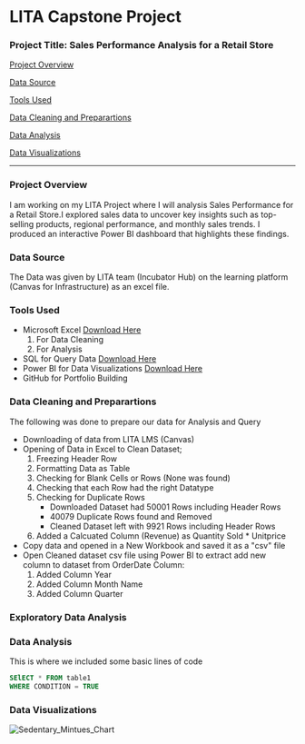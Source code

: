 # LITA Capstone Project

### Project Title: Sales Performance Analysis for a Retail Store
[Project Overview](#project-overview) 

[Data Source](#data-source) 

[Tools Used](#tools-used) 

[Data Cleaning and Preparartions](#Data-Cleaning-and-Preparartions)

[Data Analysis](#data-analysis) 

[Data Visualizations](#data-visualization) 

---
### Project Overview
I am working on my LITA Project where I will analysis Sales Performance  for a Retail Store.I explored sales data to uncover key insights such as top-selling products, regional performance, and monthly sales trends. I produced an interactive Power BI dashboard that highlights these findings.

### Data Source
The Data was given by LITA team (Incubator Hub) on the learning platform (Canvas for Infrastructure) as an excel file.

### Tools Used
- Microsoft Excel [Download Here](https://www.microsoft.com)
  1. For Data Cleaning
  2. For Analysis
- SQL for Query Data [Download Here](https://www.microsoft.com)
- Power BI for Data Visualizations [Download Here](https://www.microsoft.com)
- GitHub for Portfolio Building

### Data Cleaning and Preparartions
The following was done to prepare our data for Analysis and Query
- Downloading of data from LITA LMS (Canvas)
- Opening of Data in Excel to Clean Dataset;
  1. Freezing Header Row
  2. Formatting Data as Table
  3. Checking for Blank Cells or Rows (None was found)
  4. Checking that each Row had the right Datatype
  5. Checking for Duplicate Rows
     - Downloaded Dataset had 50001 Rows including Header Rows
     - 40079 Duplicate Rows found and Removed
     - Cleaned Dataset left with 9921 Rows including Header Rows
  6. Added a Calcuated Column (Revenue) as Quantity Sold * Unitprice
- Copy data and opened in a New Workbook and saved it as a "csv" file
- Open Cleaned dataset csv file using Power BI to extract add new column to dataset from OrderDate Column:
  1. Added Column Year
  2. Added Column Month Name
  3. Added Column Quarter

### Exploratory Data Analysis

### Data Analysis
This is where we included some basic lines of code

```SQL
SElECT * FROM table1
WHERE CONDITION = TRUE
```
### Data Visualizations
![Sedentary_Mintues_Chart](https://github.com/user-attachments/assets/8bea7e60-78a4-4bca-9527-5b63a94fe558)
